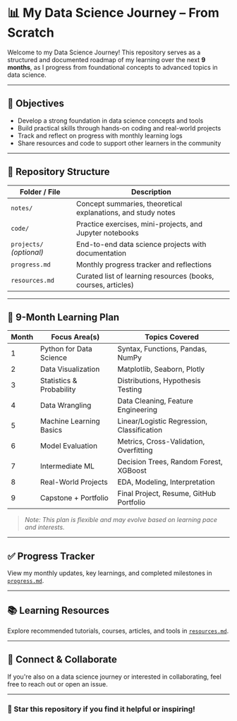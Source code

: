 # 📊 My Data Science Journey – From Scratch

Welcome to my Data Science Journey! This repository serves as a structured and documented roadmap of my learning over the next **9 months**, as I progress from foundational concepts to advanced topics in data science.

---

## 🎯 Objectives

- Develop a strong foundation in data science concepts and tools  
- Build practical skills through hands-on coding and real-world projects  
- Track and reflect on progress with monthly learning logs  
- Share resources and code to support other learners in the community  

---

## 🧠 Repository Structure

| Folder / File        | Description |
|----------------------|-------------|
| `notes/`             | Concept summaries, theoretical explanations, and study notes |
| `code/`              | Practice exercises, mini-projects, and Jupyter notebooks |
| `projects/` _(optional)_ | End-to-end data science projects with documentation |
| `progress.md`        | Monthly progress tracker and reflections |
| `resources.md`       | Curated list of learning resources (books, courses, articles) |

---

## 📅 9-Month Learning Plan

| Month | Focus Area(s) | Topics Covered |
|-------|----------------|----------------|
| 1     | Python for Data Science | Syntax, Functions, Pandas, NumPy |
| 2     | Data Visualization       | Matplotlib, Seaborn, Plotly |
| 3     | Statistics & Probability | Distributions, Hypothesis Testing |
| 4     | Data Wrangling           | Data Cleaning, Feature Engineering |
| 5     | Machine Learning Basics  | Linear/Logistic Regression, Classification |
| 6     | Model Evaluation         | Metrics, Cross-Validation, Overfitting |
| 7     | Intermediate ML          | Decision Trees, Random Forest, XGBoost |
| 8     | Real-World Projects      | EDA, Modeling, Interpretation |
| 9     | Capstone + Portfolio     | Final Project, Resume, GitHub Portfolio |

> _Note: This plan is flexible and may evolve based on learning pace and interests._

---

## ✅ Progress Tracker

View my monthly updates, key learnings, and completed milestones in [`progress.md`](progress.md).

---

## 📚 Learning Resources

Explore recommended tutorials, courses, articles, and tools in [`resources.md`](resources.md).

---

## 🤝 Connect & Collaborate

If you're also on a data science journey or interested in collaborating, feel free to reach out or open an issue.

---

### 🌟 Star this repository if you find it helpful or inspiring!
